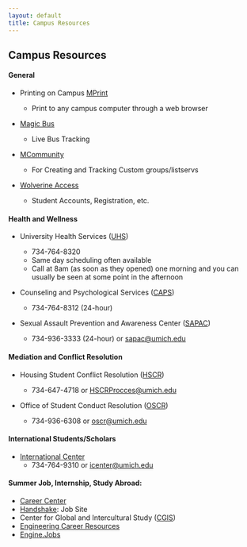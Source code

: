 ```yaml
---
layout: default
title: Campus Resources
---
```


## Campus Resources

#### General 
- Printing on Campus [MPrint](mprint.umich.edu)  
    - Print to any campus computer through a web browser

- [Magic Bus](http://mbus.doublemap.com/map)
    - Live Bus Tracking

- [MCommunity](https://mcommunity.umich.edu/)
    - For Creating and Tracking Custom groups/listservs

- [Wolverine Access](https://wolverineaccess.umich.edu/)
    - Student Accounts, Registration, etc.

#### Health and Wellness

- University Health Services ([UHS](https://uhs.umich.edu/))
    - 734-764-8320
    - Same day scheduling often available
    - Call at 8am (as soon as they opened) one morning and you can usually be seen at some point in the afternoon

- Counseling and Psychological Services ([CAPS](https://caps.umich.edu/))
    - 734-764-8312 (24-hour)

- Sexual Assault Prevention and Awareness Center ([SAPAC](https://sapac.umich.edu/))
    - 734-936-3333 (24-hour) or sapac@umich.edu

#### Mediation and Conflict Resolution

- Housing Student Conflict Resolution ([HSCR](http://housing.umich.edu/undergrad/hscr))
    - 734-647-4718 or HSCRProcces@umich.edu

- Office of Student Conduct Resolution ([OSCR](https://oscr.umich.edu/)) 
    - 734-936-6308 or oscr@umich.edu

#### International Students/Scholars 

- [International Center](https://internationalcenter.umich.edu/)
    - 734-764-9310 or icenter@umich.edu

#### Summer Job, Internship, Study Abroad:
- [Career Center](https://careercenter.umich.edu/)
- [Handshake](https://app.joinhandshake.com/): Job Site
- Center for Global and Intercultural Study ([CGIS](https://lsa.umich.edu/cgis))
- [Engineering Career Resources](https://career.engin.umich.edu/)
- [Engine.Jobs](https://engineering-umich-csm.symplicity.com)
  

